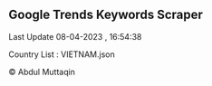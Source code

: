 

## Google Trends Keywords Scraper 
 
Last Update 08-04-2023 , 16:54:38

Country List :
VIETNAM.json



© Abdul Muttaqin 
